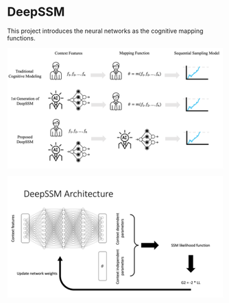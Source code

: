 # DeepSSM
This project introduces the neural networks as the cognitive mapping functions.

![Alt text](Figures/overview.png "Title")

![Alt text](Figures/architecture.png "Title")
